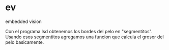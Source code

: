 ev
==

embedded vision


Con el programa lsd obtenemos los bordes del pelo en "segmentitos".
Usando esos segmentitos agregamos una funcion que calcula el grosor del pelo basicamente.


